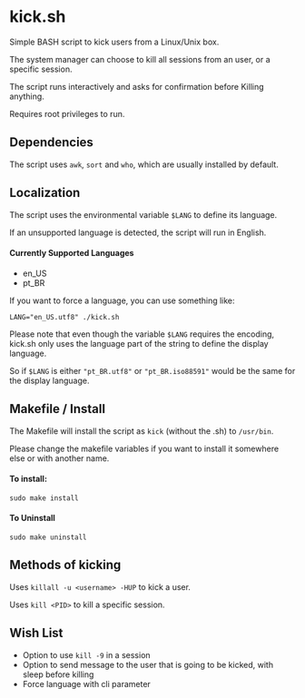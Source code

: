 # kick.sh
Simple BASH script to kick users from a Linux/Unix box. 

The system manager can choose to kill all sessions from an user, or a specific session. 

The script runs interactively and asks for confirmation before Killing anything. 

Requires root privileges to run. 

## Dependencies
The script uses `awk`, `sort` and `who`, which are usually installed by default.
 
## Localization
The script uses the environmental variable `$LANG` to define its language. 

If an unsupported language is detected, the script will run in English. 

#### Currently Supported Languages
 - en_US
 - pt_BR
 
If you want to force a language, you can use something like: 

`LANG="en_US.utf8" ./kick.sh`
 
Please note that even though the variable `$LANG` requires the encoding,
kick.sh only uses the language part of the string to define the display language. 
 
So if `$LANG` is either `"pt_BR.utf8"` or `"pt_BR.iso88591"` would be the same for the display language. 
 
## Makefile / Install

The Makefile will install the script as `kick` (without the .sh) to `/usr/bin`. 

Please change the makefile variables if you want to install it somewhere else or with another name. 

#### To install:
```
sudo make install
```

#### To Uninstall
```
sudo make uninstall
```
 
## Methods of kicking

Uses `killall -u <username> -HUP` to kick a user. 

Uses `kill <PID>` to kill a specific session.


## Wish List
- Option to use `kill -9` in a session
- Option to send message to the user that is going to be kicked, with sleep before killing
- Force language with cli parameter
